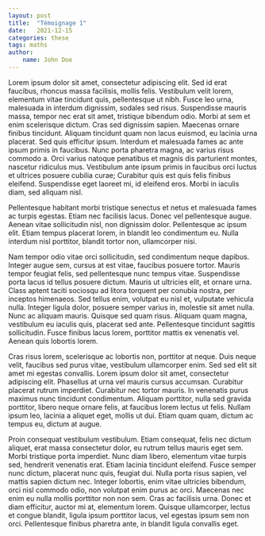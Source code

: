 ```yaml
---
layout: post
title:  "Témoignage 1"
date:   2021-12-15
categories: these
tags: maths
author:
    name: John Doe
---
```


Lorem ipsum dolor sit amet, consectetur adipiscing elit. Sed id erat faucibus, rhoncus massa facilisis, mollis felis. Vestibulum velit lorem, elementum vitae tincidunt quis, pellentesque ut nibh. Fusce leo urna, malesuada in interdum dignissim, sodales sed risus. Suspendisse mauris massa, tempor nec erat sit amet, tristique bibendum odio. Morbi at sem et enim scelerisque dictum. Cras sed dignissim sapien. Maecenas ornare finibus tincidunt. Aliquam tincidunt quam non lacus euismod, eu lacinia urna placerat. Sed quis efficitur ipsum. Interdum et malesuada fames ac ante ipsum primis in faucibus. Nunc porta pharetra magna, ac varius risus commodo a. Orci varius natoque penatibus et magnis dis parturient montes, nascetur ridiculus mus. Vestibulum ante ipsum primis in faucibus orci luctus et ultrices posuere cubilia curae; Curabitur quis est quis felis finibus eleifend. Suspendisse eget laoreet mi, id eleifend eros. Morbi in iaculis diam, sed aliquam nisl.

Pellentesque habitant morbi tristique senectus et netus et malesuada fames ac turpis egestas. Etiam nec facilisis lacus. Donec vel pellentesque augue. Aenean vitae sollicitudin nisl, non dignissim dolor. Pellentesque ac ipsum elit. Etiam tempus placerat lorem, in blandit leo condimentum eu. Nulla interdum nisl porttitor, blandit tortor non, ullamcorper nisi.

Nam tempor odio vitae orci sollicitudin, sed condimentum neque dapibus. Integer augue sem, cursus at est vitae, faucibus posuere tortor. Mauris tempor feugiat felis, sed pellentesque nunc tempus vitae. Suspendisse porta lacus id tellus posuere dictum. Mauris ut ultricies elit, et ornare urna. Class aptent taciti sociosqu ad litora torquent per conubia nostra, per inceptos himenaeos. Sed tellus enim, volutpat eu nisl et, vulputate vehicula nulla. Integer ligula dolor, posuere semper varius in, molestie sit amet nulla. Nunc ac aliquam mauris. Quisque sed quam risus. Aliquam quam magna, vestibulum eu iaculis quis, placerat sed ante. Pellentesque tincidunt sagittis sollicitudin. Fusce finibus lacus lorem, porttitor mattis ex venenatis vel. Aenean quis lobortis lorem.

Cras risus lorem, scelerisque ac lobortis non, porttitor at neque. Duis neque velit, faucibus sed purus vitae, vestibulum ullamcorper enim. Sed sed elit sit amet mi egestas convallis. Lorem ipsum dolor sit amet, consectetur adipiscing elit. Phasellus at urna vel mauris cursus accumsan. Curabitur placerat rutrum imperdiet. Curabitur nec tortor mauris. In venenatis purus maximus nunc tincidunt condimentum. Aliquam porttitor, nulla sed gravida porttitor, libero neque ornare felis, at faucibus lorem lectus ut felis. Nullam ipsum leo, lacinia a aliquet eget, mollis ut dui. Etiam quam quam, dictum ac tempus eu, dictum at augue.

Proin consequat vestibulum vestibulum. Etiam consequat, felis nec dictum aliquet, erat massa consectetur dolor, eu rutrum tellus mauris eget sem. Morbi tristique porta imperdiet. Nunc diam libero, elementum vitae turpis sed, hendrerit venenatis erat. Etiam lacinia tincidunt eleifend. Fusce semper nunc dictum, placerat nunc quis, feugiat dui. Nulla porta risus sapien, vel mattis sapien dictum nec. Integer lobortis, enim vitae ultricies bibendum, orci nisl commodo odio, non volutpat enim purus ac orci. Maecenas nec enim eu nulla mollis porttitor non non sem. Cras ac facilisis urna. Donec et diam efficitur, auctor mi at, elementum lorem. Quisque ullamcorper, lectus et congue blandit, ligula ipsum porttitor lacus, vel egestas ipsum sem non orci. Pellentesque finibus pharetra ante, in blandit ligula convallis eget. 